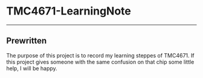 # TMC4671-LearningNote
***
## Prewritten
  The purpose of this project is to record my learning steppes of TMC4671. If this project gives someone with the same confusion on that chip some little help, I will be happy.
